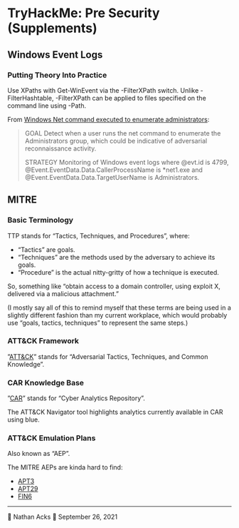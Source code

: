 # TryHackMe: Pre Security (Supplements)

## Windows Event Logs

### Putting Theory Into Practice

Use XPaths with Get-WinEvent via the -FilterXPath switch. Unlike -FilterHashtable, -FilterXPath can be applied to files specified on the command line using -Path.

From [Windows Net command executed to enumerate administrators](https://docs.datadoghq.com/security_platform/default_rules/windows-event-net-cmd-local-admin-enumeration/):

> GOAL
> Detect when a user runs the net command to enumerate the Administrators group, which could be indicative of adversarial reconnaissance activity.
> 
> STRATEGY
> Monitoring of Windows event logs where @evt.id is 4799, @Event.EventData.Data.CallerProcessName is *net1.exe and @Event.EventData.Data.TargetUserName is Administrators.

## MITRE

### Basic Terminology

TTP stands for “Tactics, Techniques, and Procedures”, where:

* “Tactics” are goals.
* “Techniques” are the methods used by the adversary to achieve its goals.
* “Procedure” is the actual nitty-gritty of how a technique is executed.

So, something like “obtain access to a domain controller, using exploit X, delivered via a malicious attachment.”

(I mostly say all of this to remind myself that these terms are being used in a slightly different fashion than my current workplace, which would probably use “goals, tactics, techniques” to represent the same steps.)

### ATT&CK Framework

”[ATT&CK](https://attack.mitre.org)” stands for “Adversarial Tactics, Techniques, and Common Knowledge”.

### CAR Knowledge Base

”[CAR](https://car.mitre.org/)” stands for “Cyber Analytics Repository”.

The ATT&CK Navigator tool highlights analytics currently available in CAR using blue.

### ATT&CK Emulation Plans

Also known as “AEP”.

The MITRE AEPs are kinda hard to find:

* [APT3](https://attack.mitre.org/resources/adversary-emulation-plans/)
* [APT29](https://github.com/center-for-threat-informed-defense/adversary_emulation_library/tree/master/apt29)
* [FIN6](https://github.com/center-for-threat-informed-defense/adversary_emulation_library/tree/master/fin6)

- - - -

👤 Nathan Acks
📅 September 26, 2021
